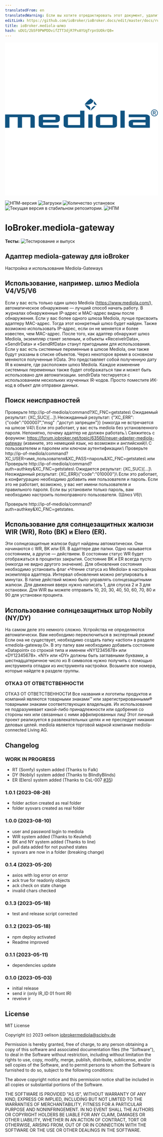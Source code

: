```yaml
---
translatedFrom: en
translatedWarning: Если вы хотите отредактировать этот документ, удалите поле «translationFrom», в противном случае этот документ будет снова автоматически переведен
editLink: https://github.com/ioBroker/ioBroker.docs/edit/master/docs/ru/adapterref/iobroker.mediola-gateway/README.md
title: ioBroker.mediola-шлюз
hash: uDU1/2b5F0PWPDDvifZTT3djR7PxAYUgTrpnSUOkrQ8=
---
```

![Логотип](../../../en/adapterref/iobroker.mediola-gateway/admin/mediola-gateway.png)

![НПМ-версия](https://img.shields.io/npm/v/iobroker.mediola-gateway.svg)
![Загрузки](https://img.shields.io/npm/dm/iobroker.mediola-gateway.svg)
![Количество установок](https://iobroker.live/badges/mediola-gateway-installed.svg)
![Текущая версия в стабильном репозитории.](https://iobroker.live/badges/mediola-gateway-stable.svg)
![НПМ](https://nodei.co/npm/iobroker.mediola-gateway.png?downloads=true)

# IoBroker.mediola-gateway
**Тесты:** ![Тестирование и выпуск](https://github.com/oelison/ioBroker.mediola-gateway/workflows/Test%20and%20Release/badge.svg)

## Адаптер mediola-gateway для ioBroker
Настройка и использование Mediola-Gateways

## Использование, например. шлюз Mediola V4/V5/V6
Если у вас есть только один шлюз Mediola (https://www.mediola.com/), автоматическое обнаружение — лучший способ начать работу. В журналах обнаруженные IP-адрес и MAC-адрес видны после обнаружения. Если у вас более одного шлюза Mediola, лучше присвоить адаптеру MAC-адрес. Тогда этот конкретный шлюз будет найден. Также возможно использовать IP-адрес, если он не меняется и более известен, чем MAC-адрес.
После того, как адаптер обнаружит шлюз Mediola, экземпляр станет зеленым, и объекты «ReceiveIrData», «SendIrData» и «SendRfData» станут пригодными для использования. Если у вас есть системные переменные в шлюзе Mediola, они также будут указаны в списке объектов. Через некоторое время в основном меняются полученные IrData. Это представляет собой полученную дату IR в комнате, где расположен шлюз Mediola.
Каждое изменение системных переменных также будет отображаться там и может быть использовано для автоматизации.
sendIrData тестируется с использованием нескольких изученных IR-кодов. Просто поместите ИК-код в объект для отправки данных.

## Поиск неисправностей
Проверьте http://ip-of-mediola/command?XC_FNC=getstates\ Ожидаемый результат: {XC_SUC}[...]\ Неожиданный результат: {"XC_ERR":{"code":"000007","msg" :"доступ запрещен"}} (никогда не встречается на шлюзе V4)\ Если это работает, у вас есть mediola без установленного пароля. Непонятно, почему адаптер не должен работать.\ Свяжитесь с форумом: https://forum.iobroker.net/topic/63560/neuer-adapter-mediola-gateway (извините, это немецкий язык, но возможен и английский)\ С пользователем и паролем или ключом аутентификации:\ Проверьте http://ip-of-mediola/command?XC_USER=имя_пользователя&XC_PASS=пароль&XC_FNC=getstates\ или Проверьте http://ip-of-mediola/command?auth=authkey&XC_FNC=getstates\ Ожидается результат: {XC_SUC}[...]\ Неожиданный результат: {XC_ERR}{"code":"010000"}\ Если это работает, в конфигурацию необходимо добавить имя пользователя и пароль. Если это не работает, возможно, у вас нет имени пользователя и правильного пароля. Если вы установили только пароль, вам необходимо настроить полноправного пользователя. (Шлюз V6)\

Проверьте http://ip-of-mediola/command?auth=authkey&XC_FNC=getstates\.

## Использование для солнцезащитных жалюзи WIR (WR), Roto (BK) и Elero (ER).
Эти солнцезащитные жалюзи будут найдены автоматически. Они начинаются с WR, BK или ER. В адаптере две папки. Одно называется состоянием, а другое — действием.
В состоянии статус WR будет отображаться в процентах закрытия. Состояние BK и ER всегда пусто (никогда не видно другого значения). Для обновления состояния необходимо установить флаг «Чтение статуса из Mediola» в настройках экземпляра адаптера. Интервал обновления можно регулировать в минутах.
В папке действий можно было управлять солнцезащитными жалюзи. Для движения вверх нужно написать 1, для спуска 2 и 3 для остановки. Для WIR вы можете отправить 10, 20, 30, 40, 50, 60, 70, 80 и 90 для установки процента.

## Использование солнцезащитных штор Nobily (NY/DY)
На самом деле это немного сложно. Устройства не определяются автоматически. Вам необходимо переключиться в экспертный режим! Если она не существует, необходимо создать папку «action» в разделе «mediola-gateway.0». В эту папку вам необходимо добавить состояние «Datapoint» со строкой типа и именем «NY12345678» или «DY12345678». «NY» или «DY» должны быть заглавными буквами, а шестнадцатеричное число из 8 символов нужно получить с помощью инструмента отладки из инструмента настройки. Возьмите все номера, которые найдете в разделе группы.

### ОТКАЗ ОТ ОТВЕТСТВЕННОСТИ
ОТКАЗ ОТ ОТВЕТСТВЕННОСТИ Все названия и логотипы продуктов и компаний являются товарными знаками™ или зарегистрированными® товарными знаками соответствующих владельцев. Их использование не подразумевает какой-либо принадлежности или одобрения со стороны них или связанных с ними аффилированных лиц! Этот личный проект реализуется в развлекательных целях и не преследует никаких деловых целей. mediola является торговой маркой компании mediola-connected Living AG.

## Changelog

<!--
    Placeholder for the next version (at the beginning of the line):
    ### **WORK IN PROGRESS**
-->

### **WORK IN PROGRESS**

-   RT (Somfy) system added (Thanks to Falk)
-   DY (Nobily) system added (Thanks to BlindlyBlinds)
-   ER (Elero) system added (Thanks to CsL-007 [#35](https://github.com/oelison/ioBroker.mediola-gateway/issues/35))

### 1.0.1 (2023-08-26)

-   folder action created as real folder
-   folder sysvars created as real folder

### 1.0.0 (2023-08-10)

-   user and password login to mediola
-   WIR system added (Thanks to Keulehd)
-   BK and NY system added (Thanks to line)
-   pull data added for not pushed states
-   sysvars are now in a folder (breaking change)

### 0.1.4 (2023-05-20)

-   axios with log error on error
-   ack true for readonly objects
-   ack check on state change
-   invalid chars checked

### 0.1.3 (2023-05-18)

-   test and release script corrected

### 0.1.2 (2023-05-18)

-   npm deploy activated
-   Readme improved

### 0.1.1 (2023-05-11)

-   dependencies update

### 0.1.0 (2023-05-03)

-   initial release
-   send ir (only IR_ID 01 front IR)
-   reveive ir

## License

MIT License

Copyright (c) 2023 oelison <iobrokermediola@sciphy.de>

Permission is hereby granted, free of charge, to any person obtaining a copy
of this software and associated documentation files (the "Software"), to deal
in the Software without restriction, including without limitation the rights
to use, copy, modify, merge, publish, distribute, sublicense, and/or sell
copies of the Software, and to permit persons to whom the Software is
furnished to do so, subject to the following conditions:

The above copyright notice and this permission notice shall be included in all
copies or substantial portions of the Software.

THE SOFTWARE IS PROVIDED "AS IS", WITHOUT WARRANTY OF ANY KIND, EXPRESS OR
IMPLIED, INCLUDING BUT NOT LIMITED TO THE WARRANTIES OF MERCHANTABILITY,
FITNESS FOR A PARTICULAR PURPOSE AND NONINFRINGEMENT. IN NO EVENT SHALL THE
AUTHORS OR COPYRIGHT HOLDERS BE LIABLE FOR ANY CLAIM, DAMAGES OR OTHER
LIABILITY, WHETHER IN AN ACTION OF CONTRACT, TORT OR OTHERWISE, ARISING FROM,
OUT OF OR IN CONNECTION WITH THE SOFTWARE OR THE USE OR OTHER DEALINGS IN THE
SOFTWARE.